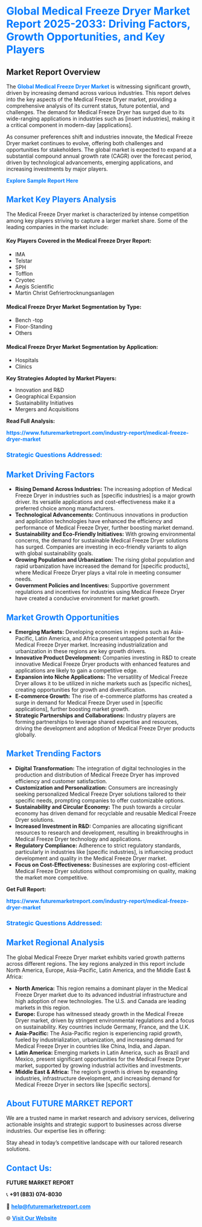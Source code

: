 <h1 style="color: #007BFF;">Global Medical Freeze Dryer Market Report 2025-2033: Driving Factors, Growth Opportunities, and Key Players</h1>

<section id="overview">
<h2>Market Report Overview</h2>
<p>The <a href="https://www.futuremarketreport.com/industry-report/medical-freeze-dryer-market" style="color: #007BFF; text-decoration: none;"><strong>Global Medical Freeze Dryer Market</strong></a> is witnessing significant growth, driven by increasing demand across various industries. This report delves into the key aspects of the Medical Freeze Dryer market, providing a comprehensive analysis of its current status, future potential, and challenges. The demand for Medical Freeze Dryer has surged due to its wide-ranging applications in industries such as [insert industries], making it a critical component in modern-day [applications].</p>
<p>As consumer preferences shift and industries innovate, the Medical Freeze Dryer market continues to evolve, offering both challenges and opportunities for stakeholders. The global market is expected to expand at a substantial compound annual growth rate (CAGR) over the forecast period, driven by technological advancements, emerging applications, and increasing investments by major players.</p>
</section>

<section id="overview">
<p><a href="https://www.futuremarketreport.com/request-sample/reportId=42505" style="color: #007BFF; text-decoration: none;"><strong>Explore Sample Report Here</strong></a></p>
</section>

<section id="key-players">
<h2 style="color: #007BFF;">Market Key Players Analysis</h2>
<p>The Medical Freeze Dryer market is characterized by intense competition among key players striving to capture a larger market share. Some of the leading companies in the market include:</p>
<h4>Key Players Covered in the Medical Freeze Dryer Report:</h4>
<ul><li>IMA</li><li>Telstar</li><li>SPH</li><li>Tofflon</li><li>Cryotec</li><li>Aegis Scientific</li><li>Martin Christ Gefriertrocknungsanlagen</li></ul>
<h4>Medical Freeze Dryer Market Segmentation by Type:</h4>
<ul><li>Bench -top</li><li>Floor-Standing</li><li>Others</li></ul>

<h4>Medical Freeze Dryer Market Segmentation by Application:</h4>
<ul><li>Hospitals</li><li>Clinics</li></ul>
<p><strong>Key Strategies Adopted by Market Players:</strong></p>
<ul>
<li>Innovation and R&D</li>
<li>Geographical Expansion</li>
<li>Sustainability Initiatives</li>
<li>Mergers and Acquisitions</li>
</ul>
</section>

<section>
<p><strong>Read Full Analysis: </strong></p><a href="https://www.futuremarketreport.com/industry-report/medical-freeze-dryer-market" style="color: #007BFF; text-decoration: none;"><strong>https://www.futuremarketreport.com/industry-report/medical-freeze-dryer-market</strong></a>
<h3 style="color: #007BFF;">Strategic Questions Addressed:</h3>
</section>

<section id="driving-factors">
<h2 style="color: #007BFF;">Market Driving Factors</h2>
<ul>
<li><strong>Rising Demand Across Industries:</strong> The increasing adoption of Medical Freeze Dryer in industries such as [specific industries] is a major growth driver. Its versatile applications and cost-effectiveness make it a preferred choice among manufacturers.</li>
<li><strong>Technological Advancements:</strong> Continuous innovations in production and application technologies have enhanced the efficiency and performance of Medical Freeze Dryer, further boosting market demand.</li>
<li><strong>Sustainability and Eco-Friendly Initiatives:</strong> With growing environmental concerns, the demand for sustainable Medical Freeze Dryer solutions has surged. Companies are investing in eco-friendly variants to align with global sustainability goals.</li>
<li><strong>Growing Population and Urbanization:</strong> The rising global population and rapid urbanization have increased the demand for [specific products], where Medical Freeze Dryer plays a vital role in meeting consumer needs.</li>
<li><strong>Government Policies and Incentives:</strong> Supportive government regulations and incentives for industries using Medical Freeze Dryer have created a conducive environment for market growth.</li>
</ul>
</section>

<section id="growth-opportunities">
<h2 style="color: #007BFF;">Market Growth Opportunities</h2>
<ul>
<li><strong>Emerging Markets:</strong> Developing economies in regions such as Asia-Pacific, Latin America, and Africa present untapped potential for the Medical Freeze Dryer market. Increasing industrialization and urbanization in these regions are key growth drivers.</li>
<li><strong>Innovative Product Development:</strong> Companies investing in R&D to create innovative Medical Freeze Dryer products with enhanced features and applications are likely to gain a competitive edge.</li>
<li><strong>Expansion into Niche Applications:</strong> The versatility of Medical Freeze Dryer allows it to be utilized in niche markets such as [specific niches], creating opportunities for growth and diversification.</li>
<li><strong>E-commerce Growth:</strong> The rise of e-commerce platforms has created a surge in demand for Medical Freeze Dryer used in [specific applications], further boosting market growth.</li>
<li><strong>Strategic Partnerships and Collaborations:</strong> Industry players are forming partnerships to leverage shared expertise and resources, driving the development and adoption of Medical Freeze Dryer products globally.</li>
</ul>
</section>

<section id="trending-factors">
<h2 style="color: #007BFF;">Market Trending Factors</h2>
<ul>
<li><strong>Digital Transformation:</strong> The integration of digital technologies in the production and distribution of Medical Freeze Dryer has improved efficiency and customer satisfaction.</li>
<li><strong>Customization and Personalization:</strong> Consumers are increasingly seeking personalized Medical Freeze Dryer solutions tailored to their specific needs, prompting companies to offer customizable options.</li>
<li><strong>Sustainability and Circular Economy:</strong> The push towards a circular economy has driven demand for recyclable and reusable Medical Freeze Dryer solutions.</li>
<li><strong>Increased Investment in R&D:</strong> Companies are allocating significant resources to research and development, resulting in breakthroughs in Medical Freeze Dryer technology and applications.</li>
<li><strong>Regulatory Compliance:</strong> Adherence to strict regulatory standards, particularly in industries like [specific industries], is influencing product development and quality in the Medical Freeze Dryer market.</li>
<li><strong>Focus on Cost-Effectiveness:</strong> Businesses are exploring cost-efficient Medical Freeze Dryer solutions without compromising on quality, making the market more competitive.</li>
</ul>
</section>

<section>
<p><strong>Get Full Report: </strong></p><a href="https://www.futuremarketreport.com/industry-report/medical-freeze-dryer-market" style="color: #007BFF; text-decoration: none;"><strong>https://www.futuremarketreport.com/industry-report/medical-freeze-dryer-market</strong></a>
<h3 style="color: #007BFF;">Strategic Questions Addressed:</h3>
</section>


<section id="regional-analysis">
<h2 style="color: #007BFF;">Market Regional Analysis</h2>
<p>The global Medical Freeze Dryer market exhibits varied growth patterns across different regions. The key regions analyzed in this report include North America, Europe, Asia-Pacific, Latin America, and the Middle East & Africa:</p>
<ul>
<li><strong>North America:</strong> This region remains a dominant player in the Medical Freeze Dryer market due to its advanced industrial infrastructure and high adoption of new technologies. The U.S. and Canada are leading markets in this region.</li>
<li><strong>Europe:</strong> Europe has witnessed steady growth in the Medical Freeze Dryer market, driven by stringent environmental regulations and a focus on sustainability. Key countries include Germany, France, and the U.K.</li>
<li><strong>Asia-Pacific:</strong> The Asia-Pacific region is experiencing rapid growth, fueled by industrialization, urbanization, and increasing demand for Medical Freeze Dryer in countries like China, India, and Japan.</li>
<li><strong>Latin America:</strong> Emerging markets in Latin America, such as Brazil and Mexico, present significant opportunities for the Medical Freeze Dryer market, supported by growing industrial activities and investments.</li>
<li><strong>Middle East & Africa:</strong> The region’s growth is driven by expanding industries, infrastructure development, and increasing demand for Medical Freeze Dryer in sectors like [specific sectors].</li>
</ul>
</section>

<footer>
<h2 style="color: #007BFF;">About FUTURE MARKET REPORT</h2>
<p>We are a trusted name in market research and advisory services, delivering actionable insights and strategic support to businesses across diverse industries. Our expertise lies in offering:</p>

<p>Stay ahead in today’s competitive landscape with our tailored research solutions.</p>

<h2 style="color: #007BFF;">Contact Us:</h2>
<p><strong>FUTURE MARKET REPORT</strong></p>
<p>📞 <strong>+91 (883) 074-8030</strong></p>
<p>📧 <strong><a href="mailto:help@futuremarketreport.com" style="color: #007BFF;">help@futuremarketreport.com</a></strong></p>
<p>🌐 <strong><a href="https://www.futuremarketreport.com/" style="color: #007BFF;">Visit Our Website</a></strong></p>
</footer>